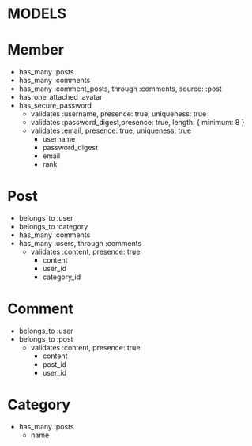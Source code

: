 # MODELS

# Member
  * has_many :posts
  * has_many :comments
  * has_many :comment_posts, through :comments, source: :post
  * has_one_attached :avatar
  * has_secure_password
    * validates :username, presence: true, uniqueness: true
    * validates :password_digest,presence: true, length: { minimum: 8 }
    * validates :email, presence: true, uniqueness: true
      * username
      * password_digest
      * email
      * rank

# Post
  * belongs_to :user
  * belongs_to :category
  * has_many :comments
  * has_many :users, through :comments
    * validates :content, presence: true
      * content
      * user_id
      * category_id

# Comment
  * belongs_to :user
  * belongs_to :post
    * validates :content, presence: true
      * content
      * post_id
      * user_id

# Category
  * has_many :posts
    * name

